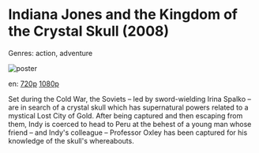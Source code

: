 # Indiana Jones and the Kingdom of the Crystal Skull (2008)

Genres: action, adventure

![poster](http://image.tmdb.org/t/p/w500/zeaUw2DwrS40wGB3oIZQjsCEbAF.jpg)

en:
  [720p](magnet:?xt=urn:btih:7D5EC8F2819550680E59A0AA1D3515CEEA0D95F7&tr=udp://glotorrents.pw:6969/announce&tr=udp://tracker.opentrackr.org:1337/announce&tr=udp://torrent.gresille.org:80/announce&tr=udp://tracker.openbittorrent.com:80&tr=udp://tracker.coppersurfer.tk:6969&tr=udp://tracker.leechers-paradise.org:6969&tr=udp://p4p.arenabg.ch:1337&tr=udp://tracker.internetwarriors.net:1337)
  [1080p](magnet:?xt=urn:btih:35CD4979FBC4BEB2EA06B6E3267C3BA2DD4A3FFF&tr=udp://glotorrents.pw:6969/announce&tr=udp://tracker.opentrackr.org:1337/announce&tr=udp://torrent.gresille.org:80/announce&tr=udp://tracker.openbittorrent.com:80&tr=udp://tracker.coppersurfer.tk:6969&tr=udp://tracker.leechers-paradise.org:6969&tr=udp://p4p.arenabg.ch:1337&tr=udp://tracker.internetwarriors.net:1337)
  


Set during the Cold War, the Soviets – led by sword-wielding Irina Spalko – are in search of a crystal skull which has supernatural powers related to a mystical Lost City of Gold. After being captured and then escaping from them, Indy is coerced to head to Peru at the behest of a young man whose friend – and Indy's colleague – Professor Oxley has been captured for his knowledge of the skull's whereabouts.